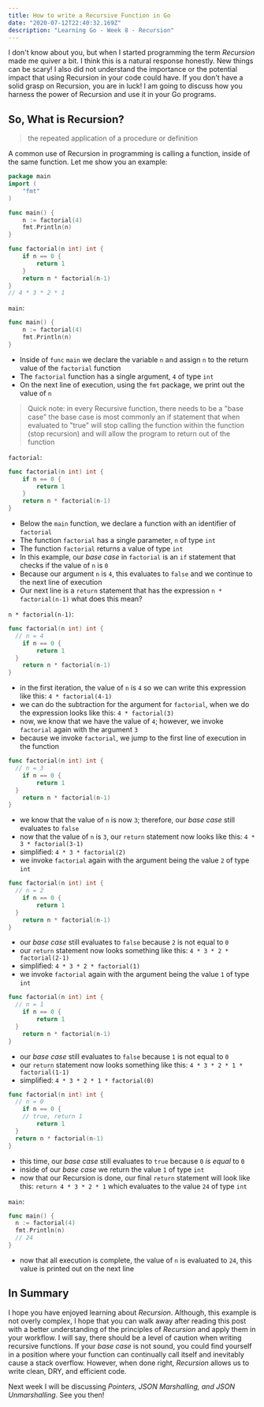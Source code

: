 ```yaml
---
title: How to write a Recursive Function in Go
date: "2020-07-12T22:40:32.169Z"
description: "Learning Go - Week 8 - Recursion"
---
```


I don't know about you, but when I started programming the term _Recursion_ made me quiver a bit. I think this is a natural response honestly. New things can be scary! I also did not understand the importance or the potential impact that using Recursion in your code could have. If you don't have a solid grasp on Recursion, you are in luck! I am going to discuss how you harness the power of Recursion and use it in your Go programs.

## So, What is Recursion?

> the repeated application of a procedure or definition

A common use of Recursion in programming is calling a function, inside of the same function. Let me show you an example:

```go
package main
import (
	"fmt"
)

func main() {
	n := factorial(4)
	fmt.Println(n)
}

func factorial(n int) int {
	if n == 0 {
		return 1
	}
	return n * factorial(n-1)
}
// 4 * 3 * 2 * 1
```

`main`:

```go
func main() {
	n := factorial(4)
	fmt.Println(n)
}
```

- Inside of `func` `main` we declare the variable `n` and assign `n` to the return value of the `factorial` function
- The `factorial` function has a single argument, `4` of type `int`
- On the next line of execution, using the `fmt` package, we print out the value of `n`

> Quick note: in every Recursive function, there needs to be a "base case"
> the base case is most commonly an if statement that when evaluated to "true"
> will stop calling the function within the function (stop recursion)
> and will allow the program to return out of the function

`factorial`:

```go
func factorial(n int) int {
	if n == 0 {
		return 1
	}
	return n * factorial(n-1)
}
```

- Below the `main` function, we declare a function with an identifier of `factorial`
- The function `factorial` has a single parameter, `n` of type `int`
- The function `factorial` returns a value of type `int`
- In this example, our _base case_ in `factorial` is an `if` statement that checks if the value of `n` is `0`
- Because our argument `n` is `4`, this evaluates to `false` and we continue to the next line of execution
- Our next line is a `return` statement that has the expression `n * factorial(n-1)` what does this mean?

`n * factorial(n-1)`:

```go
func factorial(n int) int {
  // n = 4
	if n == 0 {
		return 1
  }
	return n * factorial(n-1)
}
```

- in the first iteration, the value of `n` is `4` so we can write this expression like this: `4 * factorial(4-1)`
- we can do the subtraction for the argument for `factorial`, when we do the expression looks like this: `4 * factorial(3)`
- now, we know that we have the value of `4`; however, we invoke `factorial` again with the argument `3`
- because we invoke `factorial`, we jump to the first line of execution in the function

```go
func factorial(n int) int {
  // n = 3
	if n == 0 {
		return 1
  }
	return n * factorial(n-1)
}
```

- we know that the value of `n` is now `3`; therefore, our _base case_ still evaluates to `false`
- now that the value of `n` is `3`, our `return` statement now looks like this: `4 * 3 * factorial(3-1)`
- simplified: `4 * 3 * factorial(2)`
- we invoke `factorial` again with the argument being the value `2` of type `int`

```go
func factorial(n int) int {
  // n = 2
	if n == 0 {
		return 1
  }
	return n * factorial(n-1)
}
```

- our _base case_ still evaluates to `false` because `2` is not equal to `0`
- our `return` statement now looks something like this: `4 * 3 * 2 * factorial(2-1)`
- simplified: `4 * 3 * 2 * factorial(1)`
- we invoke `factorial` again with the argument being the value `1` of type `int`

```go
func factorial(n int) int {
  // n = 1
	if n == 0 {
		return 1
  }
	return n * factorial(n-1)
}
```

- our _base case_ still evaluates to `false` because `1` is not equal to `0`
- our `return` statement now looks something like this: `4 * 3 * 2 * 1 * factorial(1-1)`
- simplified: `4 * 3 * 2 * 1 * factorial(0)`

```go
func factorial(n int) int {
  // n = 0
	if n == 0 {
    // true, return 1
		return 1
  }
  return n * factorial(n-1)
}
```

- this time, our _base case_ still evaluates to `true` because `0` _is equal_ to `0`
- inside of our _base case_ we return the value `1` of type `int`
- now that our Recursion is done, our final `return` statement will look like this: `return 4 * 3 * 2 * 1` which evaluates to the value `24` of type `int`

`main`:

```go
func main() {
  n := factorial(4)
  fmt.Println(n)
  // 24
}
```

- now that all execution is complete, the value of `n` is evaluated to `24`, this value is printed out on the next line

## In Summary

I hope you have enjoyed learning about _Recursion_. Although, this example is not overly complex, I hope that you can walk away after reading this post with a better understanding of the principles of _Recursion_ and apply them in your workflow. I will say, there should be a level of caution when writing recursive functions. If your _base case_ is not sound, you could find yourself in a position where your function can continually call itself and inevitably cause a stack overflow. However, when done right, _Recursion_ allows us to write clean, DRY, and efficient code.

Next week I will be discussing _Pointers, JSON Marshalling, and JSON Unmarshalling_. See you then!
